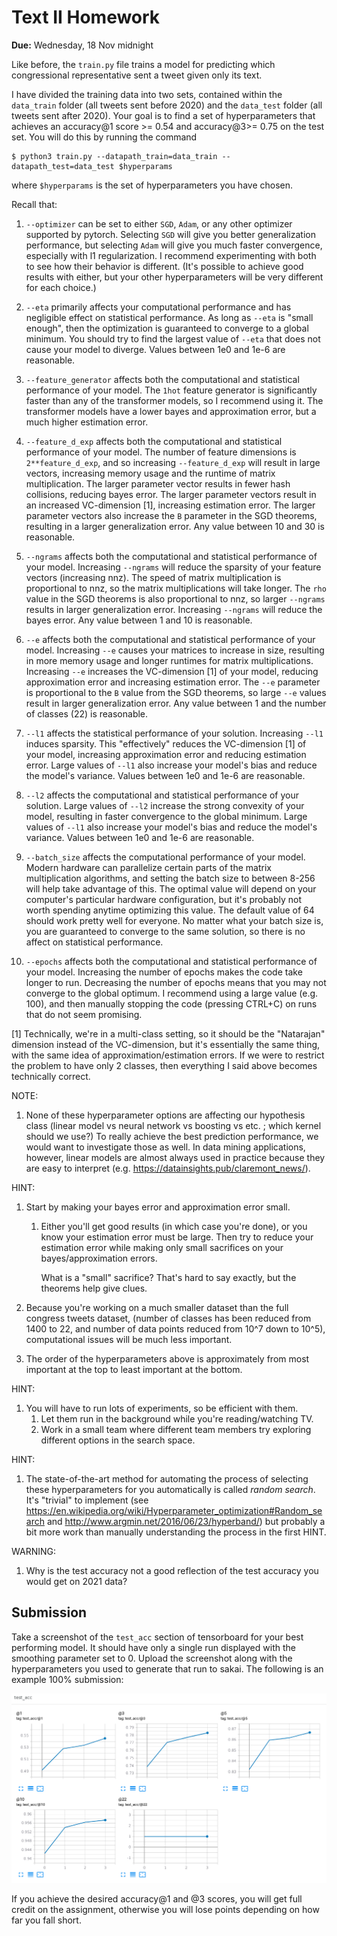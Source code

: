 # Text II Homework

**Due:** Wednesday, 18 Nov midnight

Like before, the `train.py` file trains a model for predicting which congressional representative sent a tweet given only its text.

I have divided the training data into two sets, contained within the `data_train` folder (all tweets sent before 2020) and the `data_test` folder (all tweets sent after 2020).
Your goal is to find a set of hyperparameters that achieves an accuracy@1 score >= 0.54 and accuracy@3>= 0.75 on the test set.
You will do this by running the command
```
$ python3 train.py --datapath_train=data_train --datapath_test=data_test $hyperparams
```
where `$hyperparams` is the set of hyperparameters you have chosen.

Recall that:

1. `--optimizer` can be set to either `SGD`, `Adam`, or any other optimizer supported by pytorch.
   Selecting `SGD` will give you better generalization performance,
   but selecting `Adam` will give you much faster convergence, especially with l1 regularization.
   I recommend experimenting with both to see how their behavior is different.
   (It's possible to achieve good results with either,
   but your other hyperparameters will be very different for each choice.)

1. `--eta` primarily affects your computational performance and has negligible effect on statistical performance.
   As long as `--eta` is "small enough",
   then the optimization is guaranteed to converge to a global minimum.
   You should try to find the largest value of `--eta` that does not cause your model to diverge.
   Values between 1e0 and 1e-6 are reasonable.

1. `--feature_generator` affects both the computational and statistical performance of your model.
   The `1hot` feature generator is significantly faster than any of the transformer models,
   so I recommend using it.
   The transformer models have a lower bayes and approximation error,
   but a much higher estimation error.

1. `--feature_d_exp` affects both the computational and statistical performance of your model.
   The number of feature dimensions is `2**feature_d_exp`, and so increasing `--feature_d_exp` will result in large vectors, increasing memory usage and the runtime of matrix multiplication.
   The larger parameter vector results in fewer hash collisions, reducing bayes error.
   The larger parameter vectors result in an increased VC-dimension [1], increasing estimation error.
   The larger parameter vectors also increase the `B` parameter in the SGD theorems,
   resulting in a larger generalization error.
   Any value between 10 and 30 is reasonable.

1. `--ngrams` affects both the computational and statistical performance of your model.
   Increasing `--ngrams` will reduce the sparsity of your feature vectors (increasing nnz).
   The speed of matrix multiplication is proportional to nnz,
   so the matrix multiplications will take longer.
   The `rho` value in the SGD theorems is also proportional to nnz,
   so larger `--ngrams` results in larger generalization error.
   Increasing `--ngrams` will reduce the bayes error.
   Any value between 1 and 10 is reasonable.

1. `--e` affects both the computational and statistical performance of your model.
   Increasing `--e` causes your matrices to increase in size, resulting in more memory usage and longer runtimes for matrix multiplications.
   Increasing `--e` increases the VC-dimension [1] of your model,
   reducing approximation error and increasing estimation error.
   The `--e` parameter is proportional to the `B` value from the SGD theorems,
   so large `--e` values result in larger generalization error.
   Any value between 1 and the number of classes (22) is reasonable.

1. `--l1` affects the statistical performance of your solution.
   Increasing `--l1` induces sparsity.
   This "effectively" reduces the VC-dimension [1] of your model,
   increasing approximation error and reducing estimation error.
   Large values of `--l1` also increase your model's bias and reduce the model's variance.
   Values between 1e0 and 1e-6 are reasonable.

1. `--l2` affects the computational and statistical performance of your solution.
   Large values of `--l2` increase the strong convexity of your model, resulting in faster convergence to the global minimum.
   Large values of `--l1` also increase your model's bias and reduce the model's variance.
   Values between 1e0 and 1e-6 are reasonable.

1. `--batch_size` affects the computational performance of your model.
   Modern hardware can parallelize certain parts of the matrix multiplication algorithms,
   and setting the batch size to between 8-256 will help take advantage of this.
   The optimal value will depend on your computer's particular hardware configuration,
   but it's probably not worth spending anytime optimizing this value.
   The default value of 64 should work pretty well for everyone.
   No matter what your batch size is, you are guaranteed to converge to the same solution, so there is no affect on statistical performance.

1. `--epochs` affects both the computational and statistical performance of your model.
   Increasing the number of epochs makes the code take longer to run.
   Decreasing the number of epochs means that you may not converge to the global optimum.
   I recommend using a large value (e.g. 100), and then manually stopping the code (pressing CTRL+C) on runs that do not seem promising.

[1] Technically, we're in a multi-class setting,
so it should be the "Natarajan" dimension instead of the VC-dimension,
but it's essentially the same thing,
with the same idea of approximation/estimation errors. 
If we were to restrict the problem to have only 2 classes,
then everything I said above becomes technically correct.

NOTE:

1. None of these hyperparameter options are affecting our hypothesis class (linear model vs neural network vs boosting vs etc. ; which kernel should we use?)
   To really achieve the best prediction performance, we would want to investigate those as well.
   In data mining applications, however, linear models are almost always used in practice because they are easy to interpret (e.g. https://datainsights.pub/claremont_news/).

HINT:

1. Start by making your bayes error and approximation error small.

    1. Either you'll get good results (in which case you're done), or you know your estimation error must be large.
       Then try to reduce your estimation error while making only small sacrifices on your bayes/approximation errors.

       What is a "small" sacrifice?
       That's hard to say exactly, but the theorems help give clues.

1. Because you're working on a much smaller dataset than the full congress tweets dataset,
   (number of classes has been reduced from 1400 to 22, and number of data points reduced from 10^7 down to 10^5),
   computational issues will be much less important.

1. The order of the hyperparameters above is approximately from most important at the top to least important at the bottom.

HINT:

1. You will have to run lots of experiments, so be efficient with them.
   1. Let them run in the background while you're reading/watching TV.
   1. Work in a small team where different team members try exploring different options in the search space.

HINT:

1. The state-of-the-art method for automating the process of selecting these hyperparameters for you automatically is called *random search*.
   It's "trivial" to implement
   (see https://en.wikipedia.org/wiki/Hyperparameter_optimization#Random_search and http://www.argmin.net/2016/06/23/hyperband/)
   but probably a bit more work than manually understanding the process in the first HINT.

WARNING:

1. Why is the test accuracy not a good reflection of the test accuracy you would get on 2021 data?

## Submission

Take a screenshot of the `test_acc` section of tensorboard for your best performing model.
It should have only a single run displayed with the smoothing parameter set to 0.
Upload the screenshot along with the hyperparameters you used to generate that run to sakai.
The following is an example 100% submission:

<img src=example-submission-fixed.png />

If you achieve the desired accuracy@1 and @3 scores, you will get full credit on the assignment,
otherwise you will lose points depending on how far you fall short.

